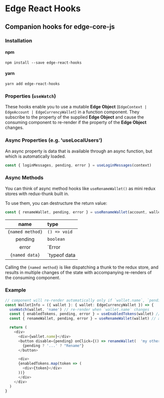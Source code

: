 # Edge React Hooks

## Companion hooks for edge-core-js

### Installation

#### npm

`npm install --save edge-react-hooks`

#### yarn

`yarn add edge-react-hooks`

### Properties (`useWatch`)

These hooks enable you to use a mutable **Edge Object** (`EdgeContext | EdgeAccount | EdgeCurrencyWallet`) in a function component. They subscribe to the property of the supplied **Edge Object** and cause the consuming component to re-render if the property of the **Edge Object** changes.

### Async Properties (e.g. 'useLocalUsers')

An async property is data that is available through an async function, but which is automatically loaded.

```typescript
const { loginMessages, pending, error } = useLoginMessages(context)
```

### Async Methods

You can think of async method hooks like `useRenameWallet()` as mini redux stores with redux-thunk built in.

To use them, you can destructure the return value:

```typescript
const { renameWallet, pending, error } = useRenameWallet(account, walletName)
```

|       name       | type                      |
| :--------------: | :------------------------ |
| `{named method}` | `() => void`              |
|     pending      | `boolean`                 |
|      error       | `Error | undefined`       |
|  `{named data}`  | `typeof data | undefined` |

Calling the `{named method}` is like dispatching a thunk to the redux store, and results in multiple changes of the state with accompanying re-renders of the consuming component.

### Example

```typescript
// component will re-render automatically only if `wallet.name`, `pending`, or `error` changes
const WalletInfo = ({ wallet }: { wallet: EdgeCurrencyWallet }) => {
  useWatch(wallet, 'name') // re-render when `wallet.name` changes
  const { enabledTokens, pending, error } = useEnabledTokens(wallet) // async property
  const { renameWallet, pending, error } = useRenameWallet(wallet) // async method

  return (
    <div>
      <div>{wallet.name}</div>
      <button disable={pending} onClick={() => renameWallet(  'my other wallet')}>
        {pending ? '...' ? "Rename"}
      </button>

      <div>
      {enabledTokens.map(token => (
        <div>{token}</div>
      ))}
      </div>
    </div>
  )
}
```
